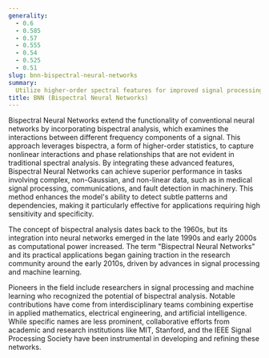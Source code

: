 ```yaml
---
generality:
  - 0.6
  - 0.585
  - 0.57
  - 0.555
  - 0.54
  - 0.525
  - 0.51
slug: bnn-bispectral-neural-networks
summary:
  Utilize higher-order spectral features for improved signal processing and pattern recognition tasks, enhancing traditional neural network capabilities.
title: BNN (Bispectral Neural Networks)
---
```


Bispectral Neural Networks extend the functionality of conventional neural networks by incorporating bispectral analysis, which examines the interactions between different frequency components of a signal. This approach leverages bispectra, a form of higher-order statistics, to capture nonlinear interactions and phase relationships that are not evident in traditional spectral analysis. By integrating these advanced features, Bispectral Neural Networks can achieve superior performance in tasks involving complex, non-Gaussian, and non-linear data, such as in medical signal processing, communications, and fault detection in machinery. This method enhances the model's ability to detect subtle patterns and dependencies, making it particularly effective for applications requiring high sensitivity and specificity.

The concept of bispectral analysis dates back to the 1960s, but its integration into neural networks emerged in the late 1990s and early 2000s as computational power increased. The term "Bispectral Neural Networks" and its practical applications began gaining traction in the research community around the early 2010s, driven by advances in signal processing and machine learning.

Pioneers in the field include researchers in signal processing and machine learning who recognized the potential of bispectral analysis. Notable contributions have come from interdisciplinary teams combining expertise in applied mathematics, electrical engineering, and artificial intelligence. While specific names are less prominent, collaborative efforts from academic and research institutions like MIT, Stanford, and the IEEE Signal Processing Society have been instrumental in developing and refining these networks.
